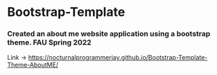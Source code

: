 # Bootstrap-Template 
### Created an about me website application using a bootstrap theme. FAU Spring 2022
Link -> https://nocturnalprogrammerjay.github.io/Bootstrap-Template-Theme-AboutME/
